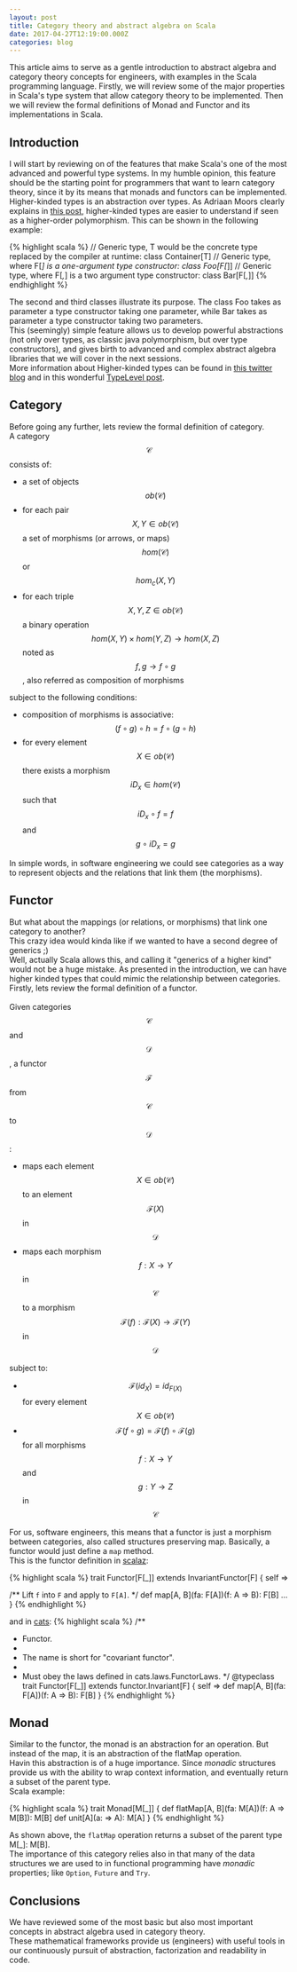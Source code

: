 ```yaml
---
layout: post
title: Category theory and abstract algebra on Scala
date: 2017-04-27T12:19:00.000Z
categories: blog
---
```


This article aims to serve as a gentle introduction to abstract algebra and category theory concepts for engineers, with examples in the Scala programming language. Firstly, we will review some of the major properties in Scala's type system that allow category theory to be implemented. Then we will review the formal definitions of Monad and Functor and its implementations in Scala.<br>

## Introduction

I will start by reviewing on of the features that make Scala's one of the most advanced and powerful type systems. In my humble opinion, this feature should be the starting point for programmers that want to learn category theory, since it by its means that monads and functors can be implemented.<br>
Higher-kinded types is an abstraction over types. As Adriaan Moors clearly explains in [this post][SO01], higher-kinded types are easier to understand if seen as a higher-order polymorphism. This can be shown in the following example:


{% highlight scala %} 
// Generic type, T would be the concrete type replaced by the compiler at runtime:
class Container[T] 
// Generic type, where F[_] is a one-argument type constructor:
class Foo[F[_]]
// Generic type, where F[_,_] is a two argument type constructor:
class Bar[F[_,_]]
{% endhighlight %} 

The second and third classes illustrate its purpose. The class Foo takes as parameter a type constructor taking one parameter, while Bar takes as parameter a type constructor taking two parameters.
<br>
This (seemingly) simple feature allows us to develop powerful abstractions (not only over types, as classic java polymorphism, but over type constructors), and gives birth to advanced and complex abstract algebra libraries that we will cover in the next sessions.
<br>
More information about Higher-kinded types can be found in [this twitter blog][TW01] and in this wonderful [TypeLevel post][TY01].

[SO01]: http://stackoverflow.com/a/6427289/5089400
[TW01]: https://twitter.github.io/scala_school/advanced-types.html#higher
[TY01]: http://typelevel.org/blog/2016/08/21/hkts-moving-forward.html

## Category

Before going any further, lets review the formal definition of category.
<br>
A category  $$ \mathcal C $$ consists of:
<br>

* a set of objects $$ ob(\mathcal C) $$
* for each pair $$ X,Y \in ob(\mathcal C) $$ a set of morphisms (or arrows, or maps) $$ hom(\mathcal C) $$ or $$ hom_c(X,Y) $$
* for each triple $$ X,Y,Z \in ob(\mathcal C)$$ a binary operation $$ hom(X,Y) \times hom(Y,Z) \rightarrow hom(X,Z) $$ noted as $$ f,g \rightarrow f \circ g $$, also referred as composition of morphisms

subject to the following conditions:

* composition of morphisms is associative: $$ (f \circ g) \circ h = f \circ (g \circ h) $$
* for every element $$ X \in ob(\mathcal C) $$ there exists a morphism $$ iD_x \in hom(\mathcal C) $$ such that $$ iD_x \circ f = f $$ and $$ g \circ iD_x = g $$

In simple words, in software engineering we could see categories as a way to represent objects and the relations that link them (the morphisms).

## Functor

But what about the mappings (or relations, or morphisms) that link one category to another?
<br>
This crazy idea would kinda like if we wanted to have a second degree of generics ;)
<br>
Well, actually Scala allows this, and calling it "generics of a higher kind" would not be a huge mistake. As presented in the introduction, we can have higher kinded types that could mimic the relationship between categories.
<br>
Firstly, lets review the formal definition of a functor.
<br>
<br>
Given categories $$ \mathcal C $$ and $$ \mathcal D $$, a functor $$ \mathcal F $$ from $$ \mathcal C $$ to $$ \mathcal D $$:

* maps each element $$ X \in ob(\mathcal C) $$ to an element $$ \mathcal F(X) $$ in $$ \mathcal D $$
* maps each morphism $$ f: X \rightarrow Y $$ in $$ \mathcal C $$ to a morphism $$ \mathcal F(f): \mathcal F(X) \rightarrow \mathcal F(Y) $$ in $$ \mathcal D $$

subject to:

* $$ \mathcal F(id_X) = id_{F(X)} $$ for every element $$ X \in ob(\mathcal C) $$
* $$ \mathcal F(f \circ g) = \mathcal F(f)  \circ \mathcal F(g) $$ for all morphisms $$ f: X \rightarrow Y $$ and $$ g: Y \rightarrow Z $$ in $$ \mathcal C $$

For us, software engineers, this means that a functor is just a morphism between categories, also called structures preserving map. Basically, a functor would just define a ```map``` method.
<br>
This is the functor definition in [scalaz][scalaz]:

{% highlight scala %}
trait Functor[F[_]] extends InvariantFunctor[F] { self =>

  /** Lift `f` into `F` and apply to `F[A]`. */
  def map[A, B](fa: F[A])(f: A => B): F[B]
  ...
}
{% endhighlight %} 

and in [cats][cats]:
{% highlight scala %}
/**
  * Functor.
  *
  * The name is short for "covariant functor".
  *
  * Must obey the laws defined in cats.laws.FunctorLaws.
  */
@typeclass trait Functor[F[_]] extends functor.Invariant[F] { self =>
  def map[A, B](fa: F[A])(f: A => B): F[B]
}
{% endhighlight %} 

[scalaz]: https://github.com/scalaz/scalaz
[cats]: https://github.com/typelevel/cats

## Monad

Similar to the functor, the monad is an abstraction for an operation. But instead of the map, it is an abstraction of the flatMap operation.
<br>
Havin this abstraction is of a huge importance. Since *monadic* structures provide us with the ability to wrap context information, and eventually return a subset of the parent type.
<br>
Scala example:

{% highlight scala %}
trait Monad[M[_]] {
  def flatMap[A, B](fa: M[A])(f: A => M[B]): M[B]
  def unit[A](a: => A): M[A]
}
{% endhighlight %} 

As shown above, the ```flatMap``` operation returns a subset of the parent type M[_]: M[B].
<br>
The importance of this category relies also in that many of the data structures we are used to in functional programming have *monadic* properties; like ```Option```, ```Future``` and ```Try```.

## Conclusions

We have reviewed some of the most basic but also most important concepts in abstract algebra used in category theory. 
<br>
These mathematical frameworks provide us (engineers) with useful tools in our continuously pursuit of abstraction, factorization and readability in code.
<br>
